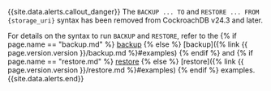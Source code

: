 {{site.data.alerts.callout_danger}}
The `BACKUP ... TO` and `RESTORE ... FROM {storage_uri}` syntax has been removed from CockroachDB v24.3 and later.

For details on the syntax to run `BACKUP` and `RESTORE`, refer to the {% if page.name == "backup.md" %} [backup](#examples) {% else %} [backup]({% link {{ page.version.version }}/backup.md %}#examples) {% endif %} and {% if page.name == "restore.md" %} [restore](#examples) {% else %} [restore]({% link {{ page.version.version }}/restore.md %}#examples) {% endif %} examples.
{{site.data.alerts.end}}